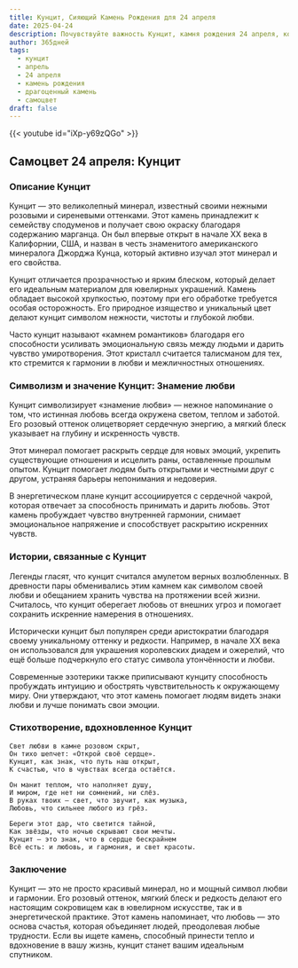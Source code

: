 ```yaml
---
title: Кунцит, Сияющий Камень Рождения для 24 апреля
date: 2025-04-24
description: Почувствуйте важность Кунцит, камня рождения 24 апреля, который символизирует Знамение любви. Пусть его красота и значение осветят ваш день.
author: 365дней
tags:
  - кунцит
  - апрель
  - 24 апреля
  - камень рождения
  - драгоценный камень
  - самоцвет
draft: false
---
```


{{< youtube id="iXp-y69zQGo" >}}

## Самоцвет 24 апреля: Кунцит

### Описание Кунцит

Кунцит — это великолепный минерал, известный своими нежными розовыми и сиреневыми оттенками. Этот камень принадлежит к семейству сподуменов и получает свою окраску благодаря содержанию марганца. Он был впервые открыт в начале XX века в Калифорнии, США, и назван в честь знаменитого американского минералога Джорджа Кунца, который активно изучал этот минерал и его свойства.

Кунцит отличается прозрачностью и ярким блеском, который делает его идеальным материалом для ювелирных украшений. Камень обладает высокой хрупкостью, поэтому при его обработке требуется особая осторожность. Его природное изящество и уникальный цвет делают кунцит символом нежности, чистоты и глубокой любви.

Часто кунцит называют «камнем романтиков» благодаря его способности усиливать эмоциональную связь между людьми и дарить чувство умиротворения. Этот кристалл считается талисманом для тех, кто стремится к гармонии в любви и межличностных отношениях.

### Символизм и значение Кунцит: Знамение любви

Кунцит символизирует «знамение любви» — нежное напоминание о том, что истинная любовь всегда окружена светом, теплом и заботой. Его розовый оттенок олицетворяет сердечную энергию, а мягкий блеск указывает на глубину и искренность чувств.

Этот минерал помогает раскрыть сердце для новых эмоций, укрепить существующие отношения и исцелить раны, оставленные прошлым опытом. Кунцит помогает людям быть открытыми и честными друг с другом, устраняя барьеры непонимания и недоверия.

В энергетическом плане кунцит ассоциируется с сердечной чакрой, которая отвечает за способность принимать и дарить любовь. Этот камень пробуждает чувство внутренней гармонии, снимает эмоциональное напряжение и способствует раскрытию искренних чувств.

### Истории, связанные с Кунцит

Легенды гласят, что кунцит считался амулетом верных возлюбленных. В древности пары обменивались этим камнем как символом своей любви и обещанием хранить чувства на протяжении всей жизни. Считалось, что кунцит оберегает любовь от внешних угроз и помогает сохранить искренние намерения в отношениях.

Исторически кунцит был популярен среди аристократии благодаря своему уникальному оттенку и редкости. Например, в начале XX века он использовался для украшения королевских диадем и ожерелий, что ещё больше подчеркнуло его статус символа утончённости и любви.

Современные эзотерики также приписывают кунциту способность пробуждать интуицию и обострять чувствительность к окружающему миру. Они утверждают, что этот камень помогает людям видеть знаки любви и лучше понимать свои эмоции.

### Стихотворение, вдохновленное Кунцит

```
Свет любви в камне розовом скрыт,  
Он тихо шепчет: «Открой своё сердце».  
Кунцит, как знак, что путь наш открыт,  
К счастью, что в чувствах всегда остаётся.

Он манит теплом, что наполняет душу,  
И миром, где нет ни сомнений, ни слёз.  
В руках твоих — свет, что звучит, как музыка,  
Любовь, что сильнее любого из грёз.

Береги этот дар, что светится тайной,  
Как звёзды, что ночью скрывают свои мечты.  
Кунцит — это знак, что в сердце бескрайнем  
Всё есть: и любовь, и гармония, и свет красоты.
```

### Заключение

Кунцит — это не просто красивый минерал, но и мощный символ любви и гармонии. Его розовый оттенок, мягкий блеск и редкость делают его настоящим сокровищем как в ювелирном искусстве, так и в энергетической практике. Этот камень напоминает, что любовь — это основа счастья, которая объединяет людей, преодолевая любые трудности. Если вы ищете камень, способный принести тепло и вдохновение в вашу жизнь, кунцит станет вашим идеальным спутником.